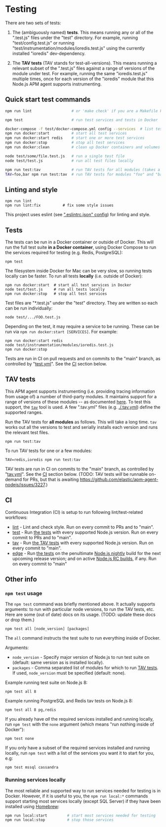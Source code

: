 # Testing

There are two sets of tests:

 1. The (ambiguously named) **tests**. This means running any or all of the
    ".test.js" files under the "test" directory. For example, running
    "test/config.test.js" or running "test/instrumentation/modules/ioredis.test.js"
    using the currently installed "ioredis" dev-dependency.

 2. The **TAV tests** (TAV stands for test-all-versions). This means running a
    relevant subset of the ".test.js" files against a range of versions of the
    module under test. For example, running the same "ioredis.test.js" multiple
    times, once for each version of the "ioredis" module that this Node.js APM
    agent supports instrumenting.


## Quick start test commands

```sh
npm run lint                  # or 'make check' if you are a Makefile kind of person

npm test                      # run test services and tests in Docker

docker-compose -f test/docker-compose.yml config --services  # list test services
npm run docker:start          # start all test services
npm run docker:start redis    # start one or more test services
npm run docker:stop           # stop all test services
npm run docker:clean          # clean up Docker containers and volumes

node test/some/file.test.js   # run a single test file
node test/test.js             # run all test files locally

npm run test:tav              # run TAV tests for all modules (takes a long time!)
TAV=foo,bar npm run test:tav  # run TAV tests for modules "foo" and "bar"
```


## Linting and style

    npm run lint
    npm run lint:fix          # fix some style issues

This project uses eslint (see [".eslintrc.json" config](./.eslintrc.json)) for
linting and style.


## Tests

The tests can be run in a Docker container or outside of Docker. This will run
the full test suite **in a Docker container**, using Docker Compose to run the
services required for testing (e.g. Redis, PostgreSQL):

    npm test

The filesystem inside Docker for Mac can be very slow, so running tests locally
can be faster. To run all tests **locally** (i.e. outside of Docker):

    npm run docker:start  # start all test services in Docker
    node test/test.js     # run all tests locally
    npm run docker:stop   # stop all test services

Test files are "*.test.js" under the "test" directory.  They are written so
each can be run individually:

    node test/.../FOO.test.js

Depending on the test, it may require a service to be running. These can
be run via `npm run docker:start [SERVICES]`. For example:

    npm run docker:start redis
    node test/instrumentation/modules/ioredis.test.js
    npm run docker:stop

Tests are run in CI on pull requests and on commits to the "main" branch,
as controlled by "[test.yml](./.github/workflows/test.yml)". See the [CI](#ci)
section below.


## TAV tests

This APM agent supports instrumenting (i.e. providing tracing information
from usage of) a number of third-party modules. It maintains support for a
range of versions of these modules -- as documented
[here](https://www.elastic.co/guide/en/apm/agent/nodejs/current/supported-technologies.html).
To test this support, the [`tav`](https://github.com/watson/test-all-versions)
tool is used. A few ".tav.yml" files (e.g. [./.tav.yml](./.tav.yml)) define
the supported ranges.

Run the TAV tests for **all modules** as follows. This will take a long time.
`tav` works out all the versions to test and serially installs each version and
runs the relevant test files.

    npm run test:tav

To run TAV tests for one or a few modules:

    TAV=redis,ioredis npm run test:tav

TAV tests are run in CI on commits to the "main" branch, as controlled by
"[tav.yml](./.github/workflows/tav.yml)". See the [CI](#ci) section below.
(TODO: TAV tests *will* be runnable on-demand for PRs, but that is awaiting
https://github.com/elastic/apm-agent-nodejs/issues/3227.)


## CI

Continuous Integration (CI) is setup to run following lint/test-related
workflows:

- [lint](./.github/workflows/lint.yml) - Lint and check style. Run on every
  commit to PRs and to "main".
- [test](./.github/workflows/test.yml) - Run [the tests](#tests) with every
  supported Node.js version. Run on every commit to PRs and to "main".
- [tav](./.github/workflows/tav.yml) - Run [the TAV tests](#tav-tests) with
  every supported Node.js version. Run on every commit to "main".
- [edge](./.github/workflows/edge.yml) - Run [the tests](#tests) on the
  penultimate [Node.js nightly](https://nodejs.org/download/nightly) build for
  the next upcoming release version; and on active
  [Node.js RC builds](https://nodejs.org/download/rc), if any. Run on every
  commit to "main"


## Other info

### `npm test` usage

The `npm test` command was briefly mentioned above. It actually supports
arguments: to run with particular node versions, to run the TAV tests, etc.
Here are some (out of date) docs on its usage.
(TODO: update these docs or drop them.)

```
npm test all [node_version] [packages]
```

The `all` command instructs the test suite to run everything inside of Docker.

Arguments:

- `node_version` - Specify major version of Node.js to run test suite on
  (default: same version as is installed locally).
- `packages` - Comma separated list of modules for which to run
  [TAV tests](#tav-tests). If used, `node_version` must be specified (default:
  none).

Example running test suite on Node.js 8:

```
npm test all 8
```

Example running PostgreSQL and Redis tav tests on Node.js 8:

```
npm test all 8 pg,redis
```


If you already have _all_ the required services installed and running locally,
run `npm test` with the `none` argument (which means "run nothing inside of
Docker"):

```
npm test none
```

If you only have a subset of the required services installed and running
locally, run `npm test` with a list of the services you want it to start for you,
e.g:

```
npm test mssql cassandra
```

### Running services locally

The most reliable and supported way to run services needed for testing is in
Docker. However, if it is useful to you, the `npm run local:*` commands support
starting most services locally (except SQL Server) if they have been installed
using [Homebrew](https://brew.sh/):

```sh
npm run local:start         # start most services needed for testing
npm run local:stop          # stop those services
```
